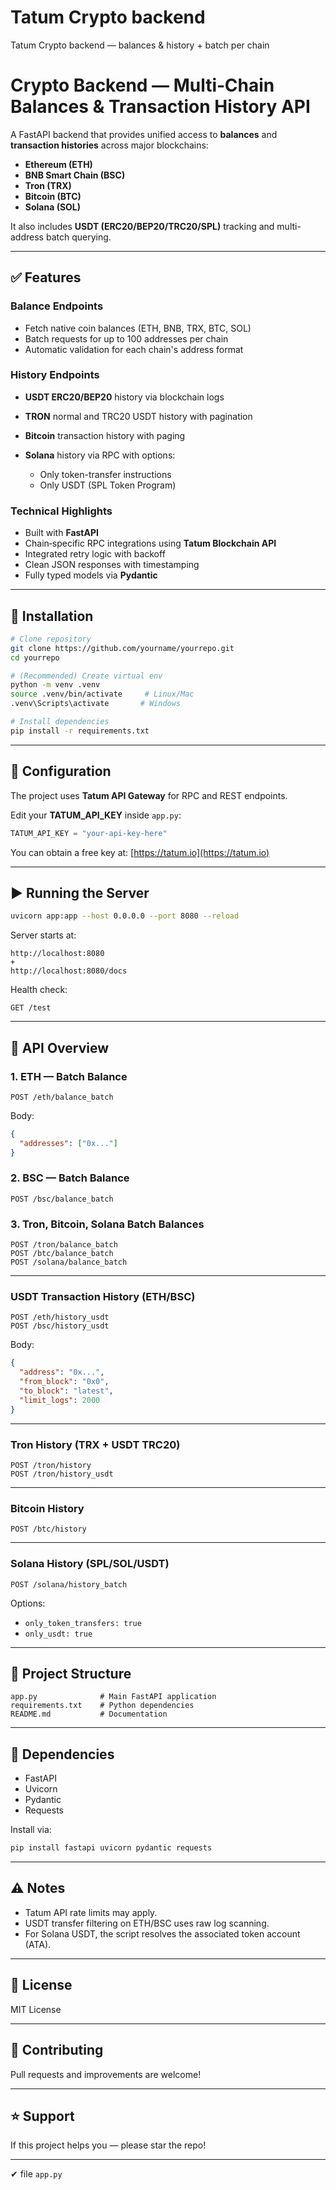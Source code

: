 # Tatum Crypto backend
Tatum Crypto backend — balances &amp; history + batch per chain

# Crypto Backend — Multi‑Chain Balances & Transaction History API

A FastAPI backend that provides unified access to **balances** and **transaction histories** across major blockchains:

* **Ethereum (ETH)**
* **BNB Smart Chain (BSC)**
* **Tron (TRX)**
* **Bitcoin (BTC)**
* **Solana (SOL)**

It also includes **USDT (ERC20/BEP20/TRC20/SPL)** tracking and multi-address batch querying.

---

## ✅ Features

### **Balance Endpoints**

* Fetch native coin balances (ETH, BNB, TRX, BTC, SOL)
* Batch requests for up to 100 addresses per chain
* Automatic validation for each chain's address format

### **History Endpoints**

* **USDT ERC20/BEP20** history via blockchain logs
* **TRON** normal and TRC20 USDT history with pagination
* **Bitcoin** transaction history with paging
* **Solana** history via RPC with options:

  * Only token-transfer instructions
  * Only USDT (SPL Token Program)

### **Technical Highlights**

* Built with **FastAPI**
* Chain‑specific RPC integrations using **Tatum Blockchain API**
* Integrated retry logic with backoff
* Clean JSON responses with timestamping
* Fully typed models via **Pydantic**

---

## 🚀 Installation

```bash
# Clone repository
git clone https://github.com/yourname/yourrepo.git
cd yourrepo

# (Recommended) Create virtual env
python -m venv .venv
source .venv/bin/activate     # Linux/Mac
.venv\Scripts\activate       # Windows

# Install dependencies
pip install -r requirements.txt
```

---

## 🔑 Configuration

The project uses **Tatum API Gateway** for RPC and REST endpoints.

Edit your **TATUM_API_KEY** inside `app.py`:

```python
TATUM_API_KEY = "your-api-key-here"
```

You can obtain a free key at:
[https://tatum.io](https://tatum.io)

---

## ▶️ Running the Server

```bash
uvicorn app:app --host 0.0.0.0 --port 8080 --reload
```

Server starts at:

```
http://localhost:8080
+
http://localhost:8080/docs
```

Health check:

```
GET /test
```

---

## 📡 API Overview

### **1. ETH — Batch Balance**

```
POST /eth/balance_batch
```

Body:

```json
{
  "addresses": ["0x..."]
}
```

### **2. BSC — Batch Balance**

```
POST /bsc/balance_batch
```

### **3. Tron, Bitcoin, Solana Batch Balances**

```
POST /tron/balance_batch
POST /btc/balance_batch
POST /solana/balance_batch
```

---

### **USDT Transaction History (ETH/BSC)**

```
POST /eth/history_usdt
POST /bsc/history_usdt
```

Body:

```json
{
  "address": "0x...",
  "from_block": "0x0",
  "to_block": "latest",
  "limit_logs": 2000
}
```

---

### **Tron History (TRX + USDT TRC20)**

```
POST /tron/history
POST /tron/history_usdt
```

---

### **Bitcoin History**

```
POST /btc/history
```

---

### **Solana History (SPL/SOL/USDT)**

```
POST /solana/history_batch
```

Options:

* `only_token_transfers: true`
* `only_usdt: true`

---

## 📁 Project Structure

```
app.py              # Main FastAPI application
requirements.txt    # Python dependencies
README.md           # Documentation
```

---

## 🧩 Dependencies

* FastAPI
* Uvicorn
* Pydantic
* Requests

Install via:

```bash
pip install fastapi uvicorn pydantic requests
```

---

## ⚠️ Notes

* Tatum API rate limits may apply.
* USDT transfer filtering on ETH/BSC uses raw log scanning.
* For Solana USDT, the script resolves the associated token account (ATA).

---

## 📜 License

MIT License

---

## 🤝 Contributing

Pull requests and improvements are welcome!

---

## ⭐ Support

If this project helps you — please star the repo!

---

✔ file `app.py`
